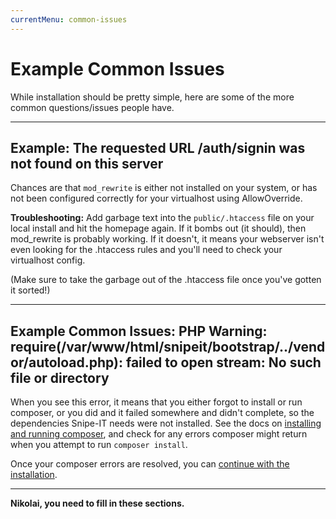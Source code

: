 ```yaml
---
currentMenu: common-issues
---
```


# Example Common Issues

<div id="generated-toc" class="generate_from_h2"></div>

While installation should be pretty simple, here are some of the more common questions/issues people have.

-----

## Example: The requested URL /auth/signin was not found on this server
Chances are that `mod_rewrite` is either not installed on your system, or has not been configured correctly for your virtualhost using AllowOverride.

__Troubleshooting:__
Add garbage text into the `public/.htaccess` file on your local install and hit the homepage again. If it bombs out (it should), then mod_rewrite is probably working. If it doesn't, it means your webserver isn't even looking for the .htaccess rules and you'll need to check your virtualhost config.

(Make sure to take the garbage out of the .htaccess file once you've gotten it sorted!)

-----

## Example Common Issues: PHP Warning: require(/var/www/html/snipeit/bootstrap/../vendor/autoload.php): failed to open stream: No such file or directory

When you see this error, it means that you either forgot to install or run composer, or you did and it failed somewhere and didn't complete, so the dependencies Snipe-IT needs were not installed. See the docs on <a href="installation/composer.html">installing and running composer</a>, and check for any errors composer might return when you attempt to run `composer install`.

Once your composer errors are resolved, you can <a href="installation/command-line.html">continue with the installation</a>.

-----

**Nikolai, you need to fill in these sections.**
